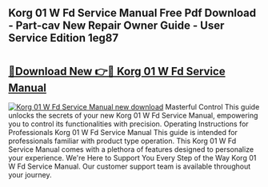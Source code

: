 ## Korg 01 W Fd Service Manual Free Pdf Download - Part-cav New Repair Owner Guide - User Service Edition 1eg87

# <h2><a href="http://cf23870.oget.top/?id=Korg+01+W+Fd+Service+Manual">🔗Download New 👉🔴 Korg 01 W Fd Service Manual</a></h2>

[![Korg 01 W Fd Service Manual new download](https://i.imgur.com/5g1atiW.png)](http://cf23870.oget.top/?id=Korg+01+W+Fd+Service+Manual)
Masterful Control This guide unlocks the secrets of your new Korg 01 W Fd Service Manual, empowering you to control its functionalities with precision. Operating Instructions for Professionals Korg 01 W Fd Service Manual This guide is intended for professionals familiar with product type operation. This Korg 01 W Fd Service Manual comes with a plethora of features designed to personalize your experience. We're Here to Support You Every Step of the Way Korg 01 W Fd Service Manual. Our customer support team is available throughout your journey.
